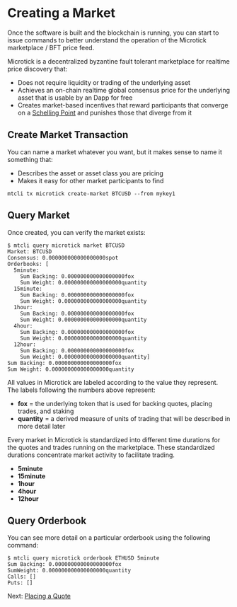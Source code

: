 # Creating a Market

Once the software is built and the blockchain is running, you can start to issue commands to better understand the operation of 
the Microtick marketplace / BFT price feed.

Microtick is a decentralized byzantine fault tolerant marketplace for realtime price discovery that:

* Does not require liquidity or trading of the underlying asset
* Achieves an on-chain realtime global consensus price for the underlying asset that is usable by an Dapp for free
* Creates market-based incentives that reward participants that converge on a [Schelling Point](https://en.wikipedia.org/wiki/Focal_point_(game_theory)) and punishes those that diverge from it

## Create Market Transaction

You can name a market whatever you want, but it makes sense to name it something that:

* Describes the asset or asset class you are pricing
* Makes it easy for other market participants to find

```
mtcli tx microtick create-market BTCUSD --from mykey1
```

## Query Market

Once created, you can verify the market exists:

```
$ mtcli query microtick market BTCUSD
Market: BTCUSD
Consensus: 0.000000000000000000spot
Orderbooks: [
  5minute:
    Sum Backing: 0.000000000000000000fox
    Sum Weight: 0.000000000000000000quantity 
  15minute:
    Sum Backing: 0.000000000000000000fox
    Sum Weight: 0.000000000000000000quantity 
  1hour:
    Sum Backing: 0.000000000000000000fox
    Sum Weight: 0.000000000000000000quantity 
  4hour:
    Sum Backing: 0.000000000000000000fox
    Sum Weight: 0.000000000000000000quantity 
  12hour:
    Sum Backing: 0.000000000000000000fox
    Sum Weight: 0.000000000000000000quantity]
Sum Backing: 0.000000000000000000fox
Sum Weight: 0.000000000000000000quantity
```

All values in Microtick are labeled according to the value they represent. The labels following the numbers above represent:

* **fox** = the underlying token that is used for backing quotes, placing trades, and staking
* **quantity** = a derived measure of units of trading that will be described in more detail later

Every market in Microtick is standardized into different time durations for the quotes and trades running on the marketplace.
These standardized durations concentrate market activity to facilitate trading.

* **5minute**
* **15minute**
* **1hour**
* **4hour**
* **12hour**

## Query Orderbook

You can see more detail on a particular orderbook using the following command:

```
$ mtcli query microtick orderbook ETHUSD 5minute
Sum Backing: 0.000000000000000000fox
SumWeight: 0.000000000000000000quantity
Calls: []
Puts: []
```

Next: [Placing a Quote](https://github.com/mjackson001/mtzone/blob/master/doc/placequote.md)
